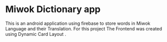 # Miwok Dictionary app

This is an android application using firebase to store words in Miwok Language and their Translation.
For this project The Frontend was created using Dynamic Card Layout . 
